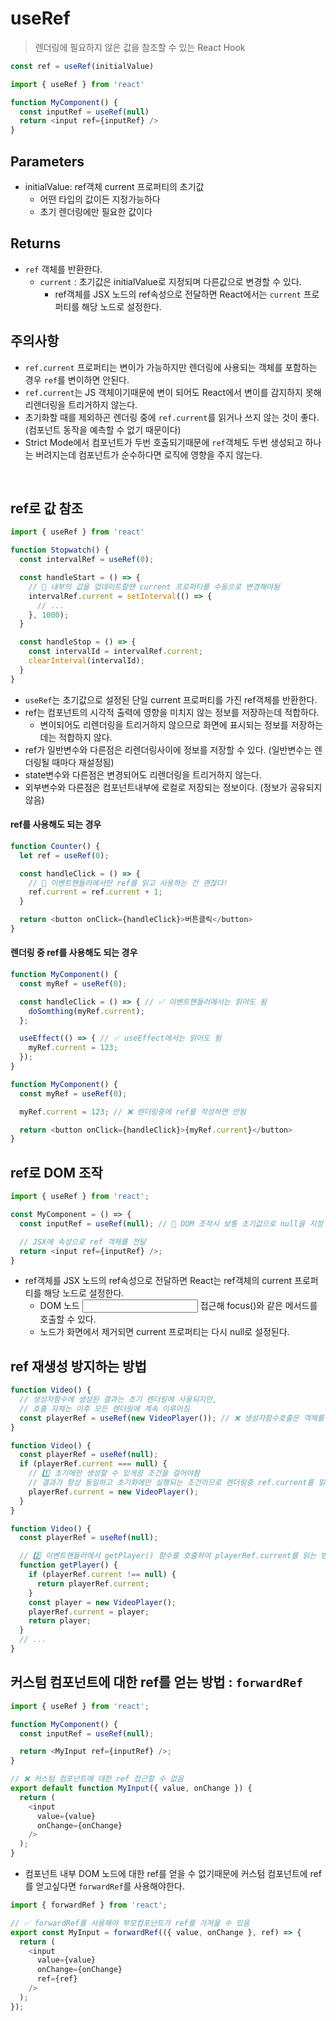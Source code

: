 # useRef
> 렌더링에 필요하지 않은 값을 참조할 수 있는 React Hook

```js
const ref = useRef(initialValue)
```

```js
import { useRef } from 'react'

function MyComponent() {
  const inputRef = useRef(null)
  return <input ref={inputRef} />
}
```

## Parameters

- initialValue: ref객체 current 프로퍼티의 초기값
  - 어떤 타입의 값이든 지정가능하다
  - 초기 렌더링에만 필요한 값이다

## Returns

- `ref` 객체를 반환한다.
  - `current` : 초기값은 initialValue로 지정되며 다른값으로 변경할 수 있다.
    - ref객체를 JSX 노드의 ref속성으로 전달하면 React에서는 `current` 프로퍼티를 해당 노드로 설정한다.

## 주의사항

- `ref.current` 프로퍼티는 변이가 가능하지만 렌더링에 사용되는 객체를 포함하는 경우 `ref`를 변이하면 안된다.
- `ref.current`는 JS 객체이기때문에 변이 되어도 React에서 변이를 감지하지 못해 리렌더링을 트리거하지 않는다.
- 초기화할 때를 제외하곤 렌더링 중에 `ref.current`를 읽거나 쓰지 않는 것이 좋다. (컴포넌트 동작을 예측할 수 없기 때문이다)
- Strict Mode에서 컴포넌트가 두번 호출되기때문에 `ref`객체도 두번 생성되고 하나는 버려지는데 컴포넌트가 순수하다면 로직에 영향을 주지 않는다.

<br>

## ref로 값 참조

```js
import { useRef } from 'react'

function Stopwatch() {
  const intervalRef = useRef(0);

  const handleStart = () => {
    // 🌟 내부의 값을 업데이트할땐 current 프로퍼티를 수동으로 변경해야됨
    intervalRef.current = setInterval(() => {
      // ...
    }, 1000);
  }

  const handleStop = () => {
    const intervalId = intervalRef.current;
    clearInterval(intervalId);
  }
}
```

- `useRef`는 초기값으로 설정된 단일 current 프로퍼티를 가진 ref객체를 반환한다.
- ref는 컴포넌트의 시각적 출력에 영향을 미치지 않는 정보를 저장하는데 적합하다.
  - 변이되어도 리렌더링을 트리거하지 않으므로 화면에 표시되는 정보를 저장하는데는 적합하지 않다.
- ref가 일반변수와 다른점은 리렌더링사이에 정보를 저장할 수 있다. (일반변수는 렌더링될 때마다 재설정됨)
- state변수와 다른점은 변경되어도 리렌더링을 트리거하지 않는다.
- 외부변수와 다른점은 컴포넌트내부에 로컬로 저장되는 정보이다. (정보가 공유되지 않음)


#### ref를 사용해도 되는 경우

```js
function Counter() {
  let ref = useRef(0);

  const handleClick = () => {
    // 🌟 이벤트핸들러에서만 ref를 읽고 사용하는 건 괜찮다!
    ref.current = ref.current + 1;
  }

  return <button onClick={handleClick}>버튼클릭</button>
}
```


#### 렌더링 중 ref를 사용해도 되는 경우

```js
function MyComponent() {
  const myRef = useRef(0);

  const handleClick = () => { // ✅ 이벤트핸들러에서는 읽어도 됨
    doSomthing(myRef.current);
  };

  useEffect(() => { // ✅ useEffect에서는 읽어도 됨
    myRef.current = 123;
  });
}
```
```js
function MyComponent() {
  const myRef = useRef(0);

  myRef.current = 123; // ❌ 렌더링중에 ref를 작성하면 안됨

  return <button onClick={handleClick}>{myRef.current}</button>
}
```

## ref로 DOM 조작

```js
import { useRef } from 'react';

const MyComponent = () => {
  const inputRef = useRef(null); // 🌟 DOM 조작시 보통 초기값으로 null을 지정

  // JSX에 속성으로 ref 객체를 전달
  return <input ref={inputRef} />;
}
```
- ref객체를 JSX 노드의 ref속성으로 전달하면 React는 ref객체의 current 프로퍼티를 해당 노드로 설정한다.
  - DOM 노드 <input> 접근해 focus()와 같은 메서드를 호출할 수 있다.
  - 노드가 화면에서 제거되면 current 프로퍼티는 다시 null로 설정된다.

## ref 재생성 방지하는 방법

```js
function Video() {
  // 생성자함수에 생성된 결과는 초기 렌더링에 사용되지만,
  // 호출 자체는 이후 모든 렌더링에 계속 이루어짐
  const playerRef = useRef(new VideoPlayer()); // ❌ 생성자함수호출은 객체를 계속해서 생성하게됨
}
```

```js
function Video() {
  const playerRef = useRef(null);
  if (playerRef.current === null) {
    // 1️⃣ 초기에만 생성할 수 있게끔 조건을 걸어야함
    // 결과가 항상 동일하고 초기화에만 실행되는 조건이므로 렌더링중 ref.current를 읽어도됨
    playerRef.current = new VideoPlayer();
  }
}
```
```js
function Video() {
  const playerRef = useRef(null);

  // 2️⃣ 이벤트핸들러에서 getPlayer() 함수를 호출하여 playerRef.current를 읽는 방법도 있음
  function getPlayer() {
    if (playerRef.current !== null) {
      return playerRef.current;
    }
    const player = new VideoPlayer();
    playerRef.current = player;
    return player;
  }
  // ...
}
```

## 커스텀 컴포넌트에 대한 ref를 얻는 방법 : `forwardRef`

```js
import { useRef } from 'react';

function MyComponent() {
  const inputRef = useRef(null);

  return <MyInput ref={inputRef} />;
}
```

```js
// ❌ 커스텀 컴포넌트에 대한 ref 접근할 수 없음
export default function MyInput({ value, onChange }) {
  return (
    <input
      value={value}
      onChange={onChange}
    />
  );
}
```
- 컴포넌트 내부 DOM 노드에 대한 ref를 얻을 수 없기때문에 커스텀 컴포넌트에 ref를 얻고싶다면 `forwardRef`를 사용해야한다.


```js
import { forwardRef } from 'react';

// ✅ forwardRef를 사용해야 부모컴포넌트가 ref를 가져올 수 있음
export const MyInput = forwardRef(({ value, onChange }, ref) => {
  return (
    <input
      value={value}
      onChange={onChange}
      ref={ref}
    />
  );
});
```